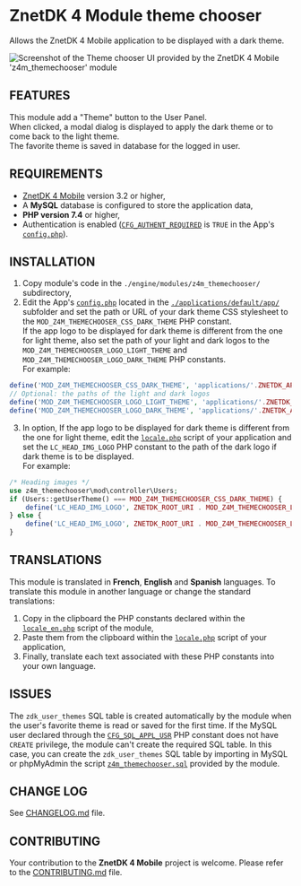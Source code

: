 # ZnetDK 4 Module theme chooser
Allows the ZnetDK 4 Mobile application to be displayed with a dark theme.

![Screenshot of the Theme chooser UI provided by the ZnetDK 4 Mobile 'z4m_themechooser' module](https://mobile.znetdk.fr/applications/default/public/images/modules/z4m_themechooser/screenshot.png?v1)

## FEATURES
This module add a "Theme" button to the User Panel.    
When clicked, a modal dialog is displayed to apply the dark theme or to come
back to the light theme.    
The favorite theme is saved in database for the logged in user.

## REQUIREMENTS
- [ZnetDK 4 Mobile](/../../../znetdk4mobile) version 3.2 or higher,
- A **MySQL** database is configured to store the application data,
- **PHP version 7.4** or higher,
- Authentication is enabled
([`CFG_AUTHENT_REQUIRED`](https://mobile.znetdk.fr/settings#z4m-settings-auth-required)
is `TRUE` in the App's
[`config.php`](/../../../znetdk4mobile/blob/master/applications/default/app/config.php)).

## INSTALLATION
1. Copy module's code in the `./engine/modules/z4m_themechooser/` subdirectory,
2. Edit the App's [`config.php`](/../../../znetdk4mobile/blob/master/applications/default/app/config.php)
located in the [`./applications/default/app/`](/../../../znetdk4mobile/tree/master/applications/default/app/) subfolder and set the path or URL of your dark theme CSS stylesheet to the `MOD_Z4M_THEMECHOOSER_CSS_DARK_THEME` PHP constant.    
If the app logo to be displayed for dark theme is different from the one for light theme, also set the path of your light and dark logos to the `MOD_Z4M_THEMECHOOSER_LOGO_LIGHT_THEME` and `MOD_Z4M_THEMECHOOSER_LOGO_DARK_THEME` PHP constants.    
For example:
```php
define('MOD_Z4M_THEMECHOOSER_CSS_DARK_THEME', 'applications/'.ZNETDK_APP_NAME.'/public/css/theme-dark.css');
// Optional: the paths of the light and dark logos
define('MOD_Z4M_THEMECHOOSER_LOGO_LIGHT_THEME', 'applications/'.ZNETDK_APP_NAME.'/public/images/logo-light.png');
define('MOD_Z4M_THEMECHOOSER_LOGO_DARK_THEME', 'applications/'.ZNETDK_APP_NAME.'/public/images/logo-dark.png');
```
3. In option, If the app logo to be displayed for dark theme is different from the one for light theme,
  edit the [`locale.php`](/../../../znetdk4mobile/blob/master/applications/default/app/lang/locale.php) script of your application
  and set the `LC_HEAD_IMG_LOGO` PHP constant to the path of the dark logo if dark theme is to be displayed.    
For example:
```php
/* Heading images */
use z4m_themechooser\mod\controller\Users;
if (Users::getUserTheme() === MOD_Z4M_THEMECHOOSER_CSS_DARK_THEME) {
    define('LC_HEAD_IMG_LOGO', ZNETDK_ROOT_URI . MOD_Z4M_THEMECHOOSER_LOGO_DARK_THEME);
} else {
    define('LC_HEAD_IMG_LOGO', ZNETDK_ROOT_URI . MOD_Z4M_THEMECHOOSER_LOGO_LIGHT_THEME);
}
```

## TRANSLATIONS
This module is translated in **French**, **English** and **Spanish** languages.
To translate this module in another language or change the standard
translations:
1. Copy in the clipboard the PHP constants declared within the
[`locale_en.php`](mod/lang/locale_en.php) script of the module,
2. Paste them from the clipboard within the
[`locale.php`](/../../../znetdk4mobile/blob/master/applications/default/app/lang/locale.php) script of your application,
3. Finally, translate each text associated with these PHP constants into your own language.

## ISSUES
The `zdk_user_themes` SQL table is created automatically by the module
when the user's favorite theme is read or saved for the first time.
If the MySQL user declared through the
[`CFG_SQL_APPL_USR`](https://mobile.znetdk.fr/settings#z4m-settings-db-user)
PHP constant does not have `CREATE` privilege, the module can't create the
required SQL table.
In this case, you can create the `zdk_user_themes` SQL table by importing
in MySQL or phpMyAdmin the script
[`z4m_themechooser.sql`](mod/sql/z4m_themechooser.sql) provided by the module.

## CHANGE LOG
See [CHANGELOG.md](CHANGELOG.md) file.

## CONTRIBUTING
Your contribution to the **ZnetDK 4 Mobile** project is welcome. Please refer to the [CONTRIBUTING.md](https://github.com/pascal-martinez/znetdk4mobile/blob/master/CONTRIBUTING.md) file.
